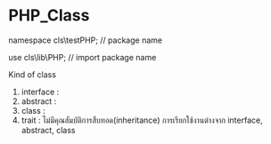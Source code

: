 # PHP_Class

namespace cls\testPHP; // package name

use cls\lib\PHP; // import package name

Kind of class
1. interface  :
2. abstract   :
3. class      :
4. trait      : ไม่มีคุณสัมบัติการสืบทอด(inheritance) การเรียกใช้งานต่างจาก interface, abstract, class
